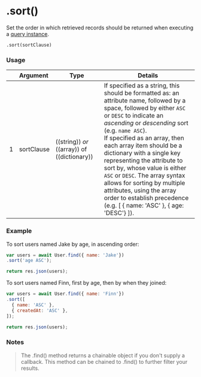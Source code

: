 # .sort()

Set the order in which retrieved records should be returned when executing a [query instance](https://sailsjs.com/documentation/reference/waterline-orm/queries).

```usage
.sort(sortClause)
```

### Usage
|   |     Argument     | Type                | Details |
|---|:-----------------|---------------------|------------|
| 1 |  sortClause      | ((string)) _or_ ((array)) of ((dictionary)) | If specified as a string, this should be formatted as: an attribute name, followed by a space, followed by either `ASC` or `DESC` to indicate an _ascending_ or _descending_ sort (e.g. `name ASC`). <br/>If specified as an array, then each array item should be a dictionary with a single key representing the attribute to sort by, whose value is either `ASC` or `DESC`. The array syntax allows for sorting by multiple attributes, using the array order to establish precedence <br/>(e.g. [ { name: 'ASC' }, { age:  'DESC'} ]). |

### Example

To sort users named Jake by age, in ascending order:
```javascript
var users = await User.find({ name: 'Jake'})
.sort('age ASC');

return res.json(users);
```

To sort users named Finn, first by age, then by when they joined:
```javascript
var users = await User.find({ name: 'Finn'})
.sort([
  { name: 'ASC' },
  { createdAt: 'ASC' },
]);

return res.json(users);
```

### Notes
> The .find() method returns a chainable object if you don't supply a callback.  This method can be chained to .find() to further filter your results.

<docmeta name="displayName" value=".sort()">
<docmeta name="pageType" value="method">
